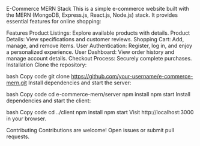 E-Commerce MERN Stack
This is a simple e-commerce website built with the MERN (MongoDB, Express.js, React.js, Node.js) stack. It provides essential features for online shopping:

Features
Product Listings: Explore available products with details.
Product Details: View specifications and customer reviews.
Shopping Cart: Add, manage, and remove items.
User Authentication: Register, log in, and enjoy a personalized experience.
User Dashboard: View order history and manage account details.
Checkout Process: Securely complete purchases.
Installation
Clone the repository:

bash
Copy code
git clone https://github.com/your-username/e-commerce-mern.git
Install dependencies and start the server:

bash
Copy code
cd e-commerce-mern/server
npm install
npm start
Install dependencies and start the client:

bash
Copy code
cd ../client
npm install
npm start
Visit http://localhost:3000 in your browser.

Contributing
Contributions are welcome! Open issues or submit pull requests.

